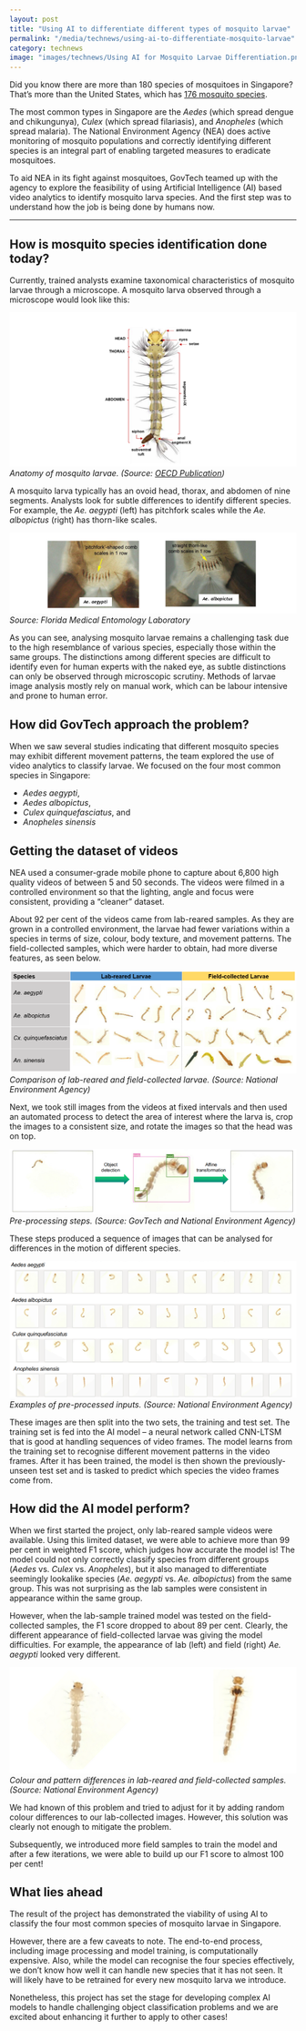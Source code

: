 ```yaml
---
layout: post
title: "Using AI to differentiate different types of mosquito larvae"
permalink: "/media/technews/using-ai-to-differentiate-mosquito-larvae"
category: technews
image: "images/technews/Using AI for Mosquito Larvae Differentiation.png"
---
```


Did you know there are more than 180 species of mosquitoes in Singapore? That’s more than the United States, which has [176 mosquito species](https://www.mosquito.org/page/funfacts).

The most common types in Singapore are the *Aedes* (which spread dengue and chikungunya), *Culex* (which spread filariasis), and *Anopheles* (which spread malaria). The National Environment Agency (NEA) does active monitoring of mosquito populations and correctly identifying different species is an integral part of enabling targeted measures to eradicate mosquitoes. 

To aid NEA in its fight against mosquitoes, GovTech teamed up with the agency to explore the feasibility of using Artificial Intelligence (AI) based video analytics to identify mosquito larva species. And the first step was to understand how the job is being done by humans now. 

---

## **How is mosquito species identification done today?**

Currently, trained analysts examine taxonomical characteristics of mosquito larvae through a microscope. A mosquito larva observed through a microscope would look like this:

![Anatomy of mosquito larvae](/images/technews/ai_larva_Fig1.png)*Anatomy of mosquito larvae. (Source: [OECD Publication](https://www.oecd-ilibrary.org/environment/safety-assessment-of-transgenic-organisms-in-the-environment-volume-8_9789264302235-en))*

A mosquito larva typically has an ovoid head, thorax, and abdomen of nine segments. Analysts look for subtle differences to identify different species. For example, the *Ae. aegypti* (left) has pitchfork scales while the *Ae. albopictus* (right) has thorn-like scales.

![Mosquito larva pitchfork vs thorn-like scales](/images/technews/ai_larva_Fig2.png)*Source: Florida Medical Entomology Laboratory* 

As you can see, analysing mosquito larvae remains a challenging task due to the high resemblance of various species, especially those within the same groups. The distinctions among different species are difficult to identify even for human experts with the naked eye, as subtle distinctions can only be observed through microscopic scrutiny. Methods of larvae image analysis mostly rely on manual work, which can be labour intensive and prone to human error.

## **How did GovTech approach the problem?**

When we saw several studies indicating that different mosquito species may exhibit different movement patterns, the team explored the use of video analytics to classify larvae. We focused on the four most common species in Singapore:

*	*Aedes aegypti*, 
*	*Aedes albopictus*, 
*	*Culex quinquefasciatus*, and 
*	*Anopheles sinensis*

## **Getting the dataset of videos**

NEA used a consumer-grade mobile phone to capture about 6,800 high quality videos of between 5 and 50 seconds. The videos were filmed in a controlled environment so that the lighting, angle and focus were consistent, providing a “cleaner” dataset. 

About 92 per cent of the videos came from lab-reared samples. As they are grown in a controlled environment, the larvae had fewer variations within a species in terms of size, colour, body texture, and movement patterns. The field-collected samples, which were harder to obtain, had more diverse features, as seen below. 

![Lab-reared larvae vs. Field-collected larvae](/images/technews/ai_larva_Fig3.png)*Comparison of lab-reared and field-collected larvae. (Source: National Environment Agency)*

Next, we took still images from the videos at fixed intervals and then used an automated process to detect the area of interest where the larva is, crop the images to a consistent size, and rotate the images so that the head was on top. 

![Pre-processing steps](/images/technews/ai_larva_Fig4.png)*Pre-processing steps. (Source: GovTech and National Environment Agency)*

These steps produced a sequence of images that can be analysed for differences in the motion of different species. 

![Examples of pre-processed inputs](/images/technews/ai_larva_Fig5.png)*Examples of pre-processed inputs. (Source: National Environment Agency)*

These images are then split into the two sets, the training and test set. The training set is fed into the AI model – a neural network called CNN-LTSM that is good at handling sequences of video frames. The model learns from the training set to recognise different movement patterns in the video frames. After it has been trained, the model is then shown the previously-unseen test set and is tasked to predict which species the video frames come from. 

## **How did the AI model perform?**

When we first started the project, only lab-reared sample videos were available. Using this limited dataset, we were able to achieve more than 99 per cent in weighted F1 score, which judges how accurate the model is! The model could not only correctly classify species from different groups (*Aedes* vs. *Culex* vs. *Anopheles*), but it also managed to differentiate seemingly lookalike species (*Ae. aegypti* vs. *Ae. albopictus*) from the same group. This was not surprising as the lab samples were consistent in appearance within the same group. 

However, when the lab-sample trained model was tested on the field-collected samples, the F1 score dropped to about 89 per cent. Clearly, the different appearance of field-collected larvae was giving the model difficulties. For example, the appearance of lab (left) and field (right) *Ae. aegypti* looked very different.

![Colour and pattern differences in lab-reared and field-collected samples](/images/technews/ai_larva_Fig6.png)*Colour and pattern differences in lab-reared and field-collected samples. (Source: National Environment Agency)*

We had known of this problem and tried to adjust for it by adding random colour differences to our lab-collected images. However, this solution was clearly not enough to mitigate the problem. 

Subsequently, we introduced more field samples to train the model and after a few iterations, we were able to build up our F1 score to almost 100 per cent!

## **What lies ahead**

The result of the project has demonstrated the viability of using AI to classify the four most common species of mosquito larvae in Singapore. 

However, there are a few caveats to note. The end-to-end process, including image processing and model training, is computationally expensive. Also, while the model can recognise the four species effectively, we don’t know how well it can handle new species that it has not seen. It will likely have to be retrained for every new mosquito larva we introduce. 

Nonetheless, this project has set the stage for developing complex AI models to handle challenging object classification problems and we are excited about enhancing it further to apply to other cases! 



